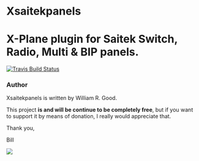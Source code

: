 # Xsaitekpanels
# X-Plane plugin for Saitek Switch, Radio, Multi & BIP panels.
[![Travis Build Status](https://travis-ci.org/sparker256/xsaitekpanels.svg)](https://travis-ci.org/sparker256/xsaitekpanels)

### Author
Xsaitekpanels is written by William R. Good.

This project **is and will be continue to be completely free**, but if you want to support it by means of donation, I really would appreciate that.

Thank you,

Bill

[![](https://www.paypal.com/en_US/i/btn/btn_donateCC_LG.gif)](https://www.paypal.com/cgi-bin/webscr?cmd=_donations&business=JZG2ALMZQZYNG&lc=US&item_name=Xsaitekpanels&currency_code=USD&bn=PP%2dDonationsBF%3abtn_donateCC_LG%2egif%3aNonHosted)
